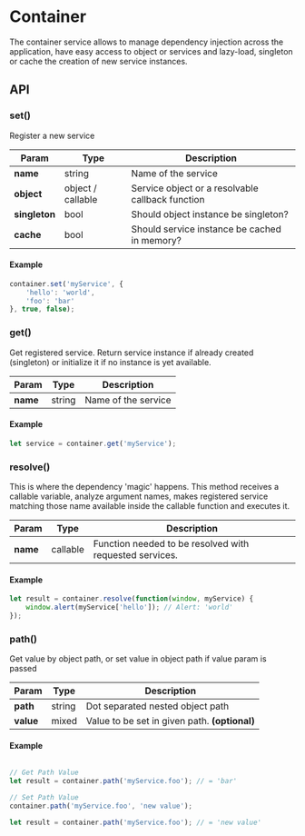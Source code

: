 # Container

The container service allows to manage dependency injection across the application, have easy access to object or services and lazy-load, singleton or cache the creation of new service instances.

## API

### set()

Register a new service

Param | Type | Description
--- | --- | ---
**name** | string | Name of the service
**object** | object / callable | Service object or a resolvable callback function
**singleton** | bool | Should object instance be singleton?
**cache** | bool | Should service instance be cached in memory?

#### Example
```js
container.set('myService', {
    'hello': 'world',
    'foo': 'bar'
}, true, false);
```

### get()

Get registered service. Return service instance if already created (singleton) or initialize it if no instance is yet available.

Param | Type | Description
--- | --- | ---
**name** | string | Name of the service

#### Example
```js
let service = container.get('myService');
```

### resolve()

This is where the dependency 'magic' happens. This method receives a callable variable, analyze argument names, makes registered service matching those name available inside the callable function and executes it. 

Param | Type | Description
--- | --- | ---
**name** | callable | Function needed to be resolved with requested services.

#### Example
```js
let result = container.resolve(function(window, myService) {
    window.alert(myService['hello']); // Alert: 'world'
});
```

### path()

Get value by object path, or set value in object path if value param is passed 

Param | Type | Description
--- | --- | ---
**path** | string | Dot separated nested object path
**value** | mixed | Value to be set in given path. **(optional)**

#### Example
```js

// Get Path Value
let result = container.path('myService.foo'); // = 'bar'

// Set Path Value
container.path('myService.foo', 'new value');

let result = container.path('myService.foo'); // = 'new value'
```
